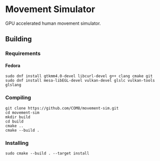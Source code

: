 # Movement Simulator
GPU accelerated human movement simulator.

## Building
### Requirements

#### Fedora
```
sudo dnf install gtkmm4.0-devel libcurl-devel g++ clang cmake git
sudo dnf install mesa-libEGL-devel vulkan-devel glslc vulkan-tools glslang
```

### Compiling
```
git clone https://github.com/COM8/movement-sim.git
cd movement-sim
mkdir build
cd build
cmake ..
cmake --build .
```

### Installing
```
sudo cmake --build . --target install
```
